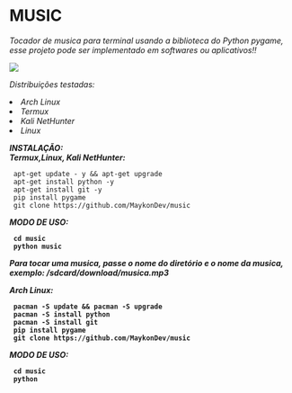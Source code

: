 <h1>MUSIC</h1>
<p><i>Tocador de musica para terminal usando a biblioteca do Python pygame, esse projeto pode ser implementado em softwares ou aplicativos!!</i></p>

<img src=https://c.tenor.com/WOQ4NaiPiRwAAAAM/beats-art.gif>

<i>Distribuições testadas:
<li>Arch Linux
<li>Termux
<li>Kali NetHunter
<li>Linux</i>

<strong><i>INSTALAÇÃO: </i></strong></br>
___Termux,Linux, Kali NetHunter:___

     apt-get update - y && apt-get upgrade
     apt-get install python -y
     apt-get install git -y
     pip install pygame
     git clone https://github.com/MaykonDev/music

<strong><i>MODO DE USO:</i></stronf></br>

     cd music
     python music

_Para tocar uma musica, passe o nome do diretório e o nome da musica, exemplo: __/sdcard/download/musica.mp3___

___Arch Linux:___

     pacman -S update && pacman -S upgrade
     pacman -S install python
     pacman -S install git
     pip install pygame
     git clone https://github.com/MaykonDev/music

<strong><i>MODO DE USO:</i></strong></br>

     cd music
     python 
